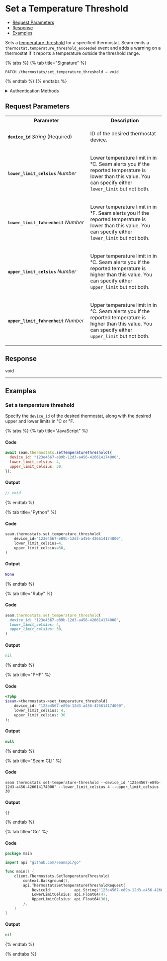 # Set a Temperature Threshold

- [Request Parameters](./#request-parameters)
- [Response](./#response)
- [Examples](./#examples)

Sets a [temperature threshold](../../capability-guides/thermostats/setting-and-monitoring-temperature-thresholds.md) for a specified thermostat. Seam emits a `thermostat.temperature_threshold_exceeded` event and adds a warning on a thermostat if it reports a temperature outside the threshold range.

{% tabs %}
{% tab title="Signature" %}
```
PATCH /thermostats/set_temperature_threshold ⇒ void
```
{% endtab %}
{% endtabs %}

<details>

<summary>Authentication Methods</summary>

- API key
- Personal access token
  <br>Must also include the `seam-workspace` header in the request.

To learn more, see [Authentication](https://docs.seam.co/latest/api/authentication).
</details>

## Request Parameters

<table>
<tr><th width="250">Parameter</th><th>Description</th></tr>
<tr><td><strong><code>device_id</code></strong> <i>String</i> (Required)</td>
<td>

ID of the desired thermostat device.
</td></tr>
<tr><td><strong><code>lower_limit_celsius</code></strong> <i>Number</i></td>
<td>

Lower temperature limit in in °C. Seam alerts you if the reported temperature is lower than this value. You can specify either `lower_limit` but not both.
</td></tr>
<tr><td><strong><code>lower_limit_fahrenheit</code></strong> <i>Number</i></td>
<td>

Lower temperature limit in in °F. Seam alerts you if the reported temperature is lower than this value. You can specify either `lower_limit` but not both.
</td></tr>
<tr><td><strong><code>upper_limit_celsius</code></strong> <i>Number</i></td>
<td>

Upper temperature limit in in °C. Seam alerts you if the reported temperature is higher than this value. You can specify either `upper_limit` but not both.
</td></tr>
<tr><td><strong><code>upper_limit_fahrenheit</code></strong> <i>Number</i></td>
<td>

Upper temperature limit in in °C. Seam alerts you if the reported temperature is higher than this value. You can specify either `upper_limit` but not both.
</td></tr>
</table>

## Response

void

---

## Examples
  
### Set a temperature threshold

Specify the `device_id` of the desired thermostat, along with the desired upper and lower limits in °C or °F.

{% tabs %}
{% tab title="JavaScript" %}
#### Code

```javascript
await seam.thermostats.setTemperatureThreshold({
  device_id: "123e4567-e89b-12d3-a456-426614174000",
  lower_limit_celsius: 4,
  upper_limit_celsius: 30,
});
```

#### Output

```javascript
// void
```
{% endtab %}

{% tab title="Python" %}
#### Code

```python
seam.thermostats.set_temperature_threshold(
    device_id="123e4567-e89b-12d3-a456-426614174000",
    lower_limit_celsius=4,
    upper_limit_celsius=30,
)
```

#### Output

```python
None
```
{% endtab %}

{% tab title="Ruby" %}
#### Code

```ruby
seam.thermostats.set_temperature_threshold(
  device_id: "123e4567-e89b-12d3-a456-426614174000",
  lower_limit_celsius: 4,
  upper_limit_celsius: 30,
)
```

#### Output

```ruby
nil
```
{% endtab %}

{% tab title="PHP" %}
#### Code

```php
<?php
$seam->thermostats->set_temperature_threshold(
    device_id: "123e4567-e89b-12d3-a456-426614174000",
    lower_limit_celsius: 4,
    upper_limit_celsius: 30
);
```

#### Output

```php
null
```
{% endtab %}

{% tab title="Seam CLI" %}
#### Code

```seam_cli
seam thermostats set-temperature-threshold --device_id "123e4567-e89b-12d3-a456-426614174000" --lower_limit_celsius 4 --upper_limit_celsius 30
```

#### Output

```seam_cli
{}
```
{% endtab %}

{% tab title="Go" %}
#### Code

```go
package main

import api "github.com/seamapi/go"

func main() {
	client.Thermostats.SetTemperatureThreshold(
		context.Background(),
		api.ThermostatsSetTemperatureThresholdRequest{
			DeviceId:          api.String("123e4567-e89b-12d3-a456-426614174000"),
			LowerLimitCelsius: api.Float64(4),
			UpperLimitCelsius: api.Float64(30),
		},
	)
}
```

#### Output

```go
nil
```
{% endtab %}

{% endtabs %}


